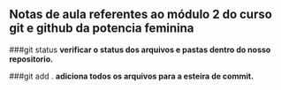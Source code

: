 ## Notas de aula referentes ao módulo 2 do curso git e github da potencia feminina

###git status
**verificar o status dos arquivos e pastas dentro do nosso repositorio.**

###git add .
**adiciona todos os arquivos para a esteira de commit.**